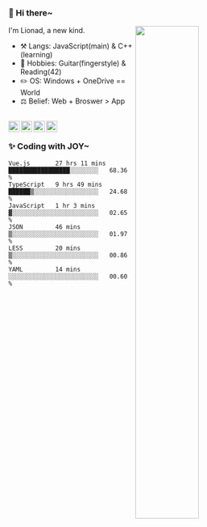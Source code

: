 ### 👋 Hi there~

[<img align="right" width="50%" src="https://github-readme-stats.vercel.app/api?username=Lionad-Morotar&show_icons=true">](https://metrics.lecoq.io/Lionad-Morotar?template=classic)

I'm Lionad, a new kind.

- ⚒️ Langs: JavaScript(main) & C++(learning)
- 🎨 Hobbies: Guitar(fingerstyle) & Reading(42)
- ✏️ OS: Windows + OneDrive == World
- ⚖️ Belief: Web + Broswer > App

<br />

<a href="https://www.lionad.art">
  <img align="left" alt="lionad-art" width="22px" src="https://cdn.jsdelivr.net/npm/simple-icons@3.1.0/icons/wordpress.svg" />
</a>
<a href="#1806234223">
  <img align="left" alt="1806234223" width="22px" src="https://cdn.jsdelivr.net/npm/simple-icons@3.1.0/icons/tencentqq.svg" />
</a>
<a href="https://www.zhihu.com/people/Lionad">
  <img align="left" alt="132yse" width="22px" src="https://cdn.jsdelivr.net/npm/simple-icons@3.1.0/icons/zhihu.svg" />
</a>
<a href="https://github.com/Lionad-Morotar">
  <img align="left" alt="yisar" width="22px" src="https://cdn.jsdelivr.net/npm/simple-icons@3.1.0/icons/github.svg" />
</a>

<br />

### ✨ Coding with JOY~

<!--START_SECTION:waka-->

```text
Vue.js       27 hrs 11 mins  █████████████████░░░░░░░░   68.36 %
TypeScript   9 hrs 49 mins   ██████▒░░░░░░░░░░░░░░░░░░   24.68 %
JavaScript   1 hr 3 mins     ▓░░░░░░░░░░░░░░░░░░░░░░░░   02.65 %
JSON         46 mins         ▒░░░░░░░░░░░░░░░░░░░░░░░░   01.97 %
LESS         20 mins         ▒░░░░░░░░░░░░░░░░░░░░░░░░   00.86 %
YAML         14 mins         ░░░░░░░░░░░░░░░░░░░░░░░░░   00.60 %
```

<!--END_SECTION:waka-->
